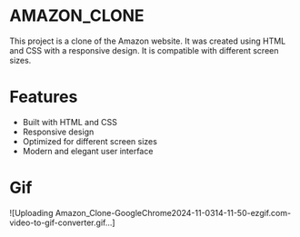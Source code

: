 # AMAZON_CLONE
This project is a clone of the Amazon website. It was created using HTML and CSS with a responsive design. It is compatible with different screen sizes.
# Features
* Built with HTML and CSS
* Responsive design
* Optimized for different screen sizes
* Modern and elegant user interface
# Gif

![Uploading Amazon_Clone-GoogleChrome2024-11-0314-11-50-ezgif.com-video-to-gif-converter.gif…]

